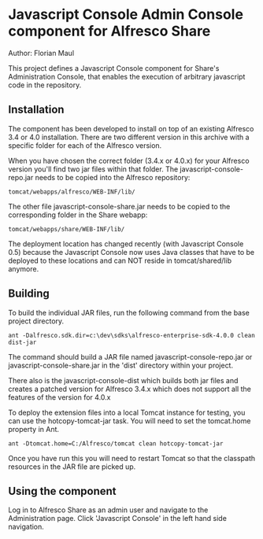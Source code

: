 
Javascript Console Admin Console component for Alfresco Share
=============================================================

Author: Florian Maul

This project defines a Javascript Console component for Share's Administration Console,
that enables the execution of arbitrary javascript code in the repository. 


Installation
------------

The component has been developed to install on top of an existing Alfresco
3.4 or 4.0 installation. There are two different version in this archive with
a specific folder for each of the Alfresco version.

When you have chosen the correct folder (3.4.x or 4.0.x) for your Alfresco version
you'll find two jar files within that folder. The javascript-console-repo.jar needs
to be copied into the Alfresco repository:

    tomcat/webapps/alfresco/WEB-INF/lib/
  
The other file javascript-console-share.jar needs to be copied to the 
corresponding folder in the Share webapp:

    tomcat/webapps/share/WEB-INF/lib/
  
The deployment location has changed recently (with Javascript Console 0.5)
because the Javascript Console now uses Java classes that have to be deployed 
to these locations and can NOT reside in tomcat/shared/lib anymore.


Building
--------

To build the individual JAR files, run the following command from the base 
project directory.

    ant -Dalfresco.sdk.dir=c:\dev\sdks\alfresco-enterprise-sdk-4.0.0 clean dist-jar

The command should build a JAR file named javascript-console-repo.jar or
javascript-console-share.jar in the 'dist' directory within your project.

There also is the javascript-console-dist which builds both jar files and 
creates a patched version for Alfresco 3.4.x which does not support all the 
features of the version for 4.0.x

To deploy the extension files into a local Tomcat instance for testing, you can 
use the hotcopy-tomcat-jar task. You will need to set the tomcat.home
property in Ant.

    ant -Dtomcat.home=C:/Alfresco/tomcat clean hotcopy-tomcat-jar
    
Once you have run this you will need to restart Tomcat so that the classpath 
resources in the JAR file are picked up.


Using the component
-------------------

Log in to Alfresco Share as an admin user and navigate to the Administration
page. Click 'Javascript Console' in the left hand side navigation.
